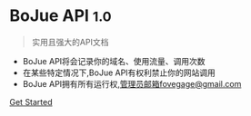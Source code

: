 # BoJue API <small>1.0</small>

> 实用且强大的API文档

* BoJue API将会记录你的域名、使用流量、调用次数
* 在某些特定情况下,BoJue API有权利禁止你的网站调用
* BoJue API拥有所有运行权,管理员邮箱fovegage@gmail.com


[Get Started](#bojueapi)
